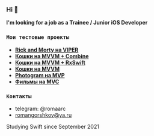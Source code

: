 ### Hi 👋 
**I'm looking for a job as a Trainee / Junior iOS Developer**

### `Мои тестовые проекты`
- **<a href="https://github.com/romaarc/TestTaskRickAndMorty">Rick and Morty на VIPER</a>**
- **<a href="https://github.com/romaarc/CatsAPI_MVVM_Combine">Кошки на MVVM + Combine</a>**
- **<a href="https://github.com/romaarc/CatsAPI_MVVM_RxSwift">Кошки на MVVM + RxSwift</a>**
- **<a href="https://github.com/romaarc/CatsAPI_MVVM">Кошки на MVVM</a>**
- **<a href="https://github.com/romaarc/Photogram ">Photogram на MVP</a>**
- **<a href="https://github.com/romaarc/TestTaskMovies">Фильмы на MVC</a>**

### `Контакты`
- telegram: @romaarc
- romangorshkov@ya.ru

Studying Swift since September 2021
